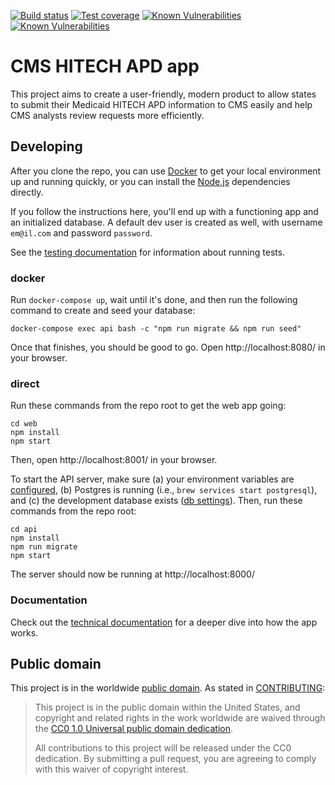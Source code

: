 [![Build status](https://img.shields.io/circleci/project/github/18F/cms-hitech-apd.svg)](https://circleci.com/gh/18F/workflows/cms-hitech-apd)
[![Test coverage](https://img.shields.io/codecov/c/github/18F/cms-hitech-apd.svg)](https://codecov.io/gh/18F/cms-hitech-apd)
[![Known Vulnerabilities](https://snyk.io/test/github/18f/cms-hitech-apd/badge.svg?targetFile=web%2Fpackage.json)](https://snyk.io/test/github/18f/cms-hitech-apd?targetFile=web%2Fpackage.json)
[![Known Vulnerabilities](https://snyk.io/test/github/18f/cms-hitech-apd/badge.svg?targetFile=api%2Fpackage.json)](https://snyk.io/test/github/18f/cms-hitech-apd?targetFile=api%2Fpackage.json)

# CMS HITECH APD app

This project aims to create a user-friendly, modern product to allow states to
submit their Medicaid HITECH APD information to CMS easily and help CMS analysts
review requests more efficiently.

## Developing

After you clone the repo, you can use [Docker](https://www.docker.com/) to get
your local environment up and running quickly, or you can install the
[Node.js](https://nodejs.org) dependencies directly.

If you follow the instructions here, you'll end up with a functioning app and
an initialized database. A default dev user is created as well, with username
`em@il.com` and password `password`.

See the [testing documentation](docs/testing.md) for information about running tests.

### docker

Run `docker-compose up`, wait until it's done, and then run the following
command to create and seed your database:

```
docker-compose exec api bash -c "npm run migrate && npm run seed"
```

Once that finishes, you should be good to go. Open http://localhost:8080/
in your browser.

### direct

Run these commands from the repo root to get the web app going:

```
cd web
npm install
npm start
```

Then, open http://localhost:8001/ in your browser.

To start the API server, make sure (a) your environment variables are
[configured](docs/api-configuration.md), (b) Postgres is running (i.e., `brew services start postgresql`), and (c) the development database exists
([db settings](api/knexfile.js)). Then, run these commands from the repo root:

```
cd api
npm install
npm run migrate
npm start
```

The server should now be running at http://localhost:8000/

### Documentation

Check out the [technical documentation](docs/index.md) for a deeper dive into
how the app works.

## Public domain

This project is in the worldwide [public domain](LICENSE.md). As stated in
[CONTRIBUTING](CONTRIBUTING.md):

> This project is in the public domain within the United States, and copyright
> and related rights in the work worldwide are waived through the
> [CC0 1.0 Universal public domain dedication](https://creativecommons.org/publicdomain/zero/1.0/).
>
> All contributions to this project will be released under the CC0 dedication.
> By submitting a pull request, you are agreeing to comply with this waiver of
> copyright interest.
